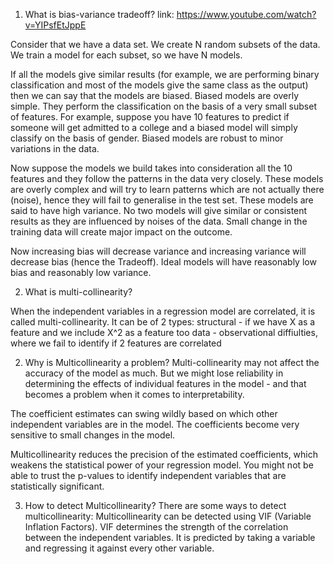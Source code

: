 1. What is bias-variance tradeoff?
link: https://www.youtube.com/watch?v=YIPsfEtJppE

Consider that we have a data set. We create N random subsets of the data. We train a model for each subset, so we have N models. 

If all the models give similar results (for example, we are performing binary classification and most of the models give the same class as the output) then we can say that the models are biased. Biased models are overly simple. They perform the classification on the basis of a very small subset of features. For example, suppose you have 10 features to predict if someone will get admitted to a college and a biased model will simply classify on the basis of gender. Biased models are robust to minor variations in the data.


Now suppose the models we build takes into consideration all the 10 features and they follow the patterns in the data very closely. These models are overly complex and will try to learn patterns which are not actually there (noise), hence they will fail to generalise in the test set. These models are said to have high variance. No two models will give similar or consistent results as they are influenced by noises of the data. Small change in the training data will create major impact on the outcome. 


Now increasing bias will decrease variance and increasing variance will decrease bias (hence the Tradeoff). Ideal models will have reasonably low bias and reasonably low variance. 

2. What is multi-collinearity?

When the independent variables in a regression model are correlated, it is called multi-collinearity. It can be of 2 types:
structural - if we have X as a feature and we include X^2 as a feature too
data - observational diffiulties, where we fail to identify if 2 features are correlated

2. Why is Multicollinearity a problem?
Multi-collinearity may not affect the accuracy of the model as much. But we might lose reliability in determining the effects of individual features in the model - and that becomes a problem when it comes to interpretability. 

The coefficient estimates can swing wildly based on which other independent variables are in the model. The coefficients become very sensitive to small changes in the model.

Multicollinearity reduces the precision of the estimated coefficients, which weakens the statistical power of your regression model. You might not be able to trust the p-values to identify independent variables that are statistically significant.

3. How to detect Multicollinearity?
There are some ways to detect multicollinearity:
Multicollinearity can be detected using VIF (Variable Inflation Factors).  VIF determines the strength of the correlation between the independent variables. It is predicted by taking a variable and regressing it against every other variable.





